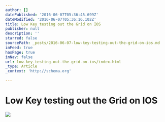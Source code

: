 ```yaml
---
author: []
datePublished: '2016-06-07T05:36:45.699Z'
dateModified: '2016-06-07T05:36:16.102Z'
title: Low Key testing out the Grid on IOS
publisher: null
description: ''
starred: false
sourcePath: _posts/2016-06-07-low-key-testing-out-the-grid-on-ios.md
inFeed: true
hasPage: true
inNav: false
url: low-key-testing-out-the-grid-on-ios/index.html
_type: Article
_context: 'http://schema.org'

---
```

# Low Key testing out the Grid on IOS
![](https://s3-us-west-2.amazonaws.com/the-grid-img/p/3f050fca0d04e5483790aafb9b60d8362598ac35.png)